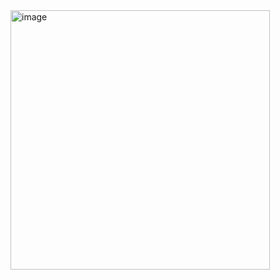 <img width="415" alt="image" src="https://github.com/StarScape/twitter-clone/assets/4681820/02662e24-71d5-4ac9-9e93-99cb357f2498">
